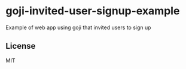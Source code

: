 # goji-invited-user-signup-example

Example of web app using goji that invited users to sign up

## License

MIT
